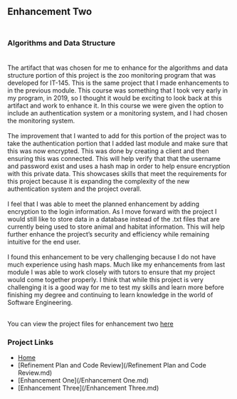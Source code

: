 ## Enhancement Two<br><br>

### Algorithms and Data Structure<br><br>
The artifact that was chosen for me to enhance for the algorithms and data structure portion of this project is the zoo monitoring program that was developed for IT-145. This is the same project that I made enhancements to in the previous module. This course was something that I took very early in my program, in 2019, so I thought it would be exciting to look back at this artifact and work to enhance it. In this course we were given the option to include an authentication system or a monitoring system, and I had chosen the monitoring system. <br><br>
The improvement that I wanted to add for this portion of the project was to take the authentication portion that I added last module and make sure that this was now encrypted. This was done by creating a client and then ensuring this was connected. This will help verify that that the username and password exist and uses a hash map in order to help ensure encryption with this private data. This showcases skills that meet the requirements for this project because it is expanding the complexity of the new authentication system and the project overall.<br><br>
I feel that I was able to meet the planned enhancement by adding encryption to the login information. As I move forward with the project I would still like to store data in a database instead of the .txt files that are currently being used to store animal and habitat information. This will help further enhance the project’s security and efficiency while remaining intuitive for the end user.<br><br>
I found this enhancement to be very challenging because I do not have much experience using hash maps. Much like my enhancements from last module I was able to work closely with tutors to ensure that my project would come together properly. I think that while this project is very challenging it is a good way for me to test my skills and learn more before finishing my degree and continuing to learn knowledge in the world of Software Engineering.<br><br>



You can view the project files for enhancement two [here](https://github.com/ddegouveia/Capstone/tree/gh-pages/Enhancement%20Two/ZooKeeper)

### Project Links
- [Home](/index.md)
- [Refinement Plan and Code Review](/Refinement Plan and Code Review.md)
- [Enhancement One](/Enhancement One.md)
- [Enhancement Three](/Enhancement Three.md)

